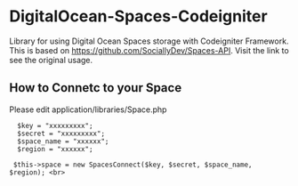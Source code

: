 # DigitalOcean-Spaces-Codeigniter
Library for using Digital Ocean Spaces  storage with Codeigniter Framework.
This is based on https://github.com/SociallyDev/Spaces-API.
Visit the link to see the original usage.

<h2>How to Connetc to your Space</h2>
Please edit application/libraries/Space.php 

```
  $key = "xxxxxxxxx";
  $secret = "xxxxxxxxx";
  $space_name = "xxxxxx";
  $region = "xxxxxx";
        
 $this->space = new SpacesConnect($key, $secret, $space_name, $region); <br>
```
